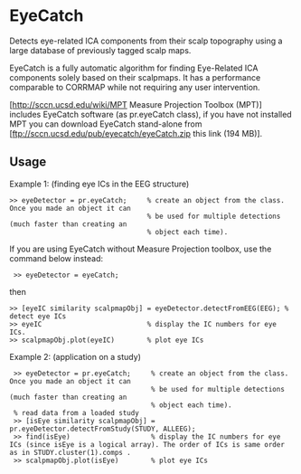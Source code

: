 # EyeCatch
Detects eye-related ICA components from their scalp topography using a large database of previously tagged scalp maps.

EyeCatch is a fully automatic algorithm for finding Eye-Related ICA components solely based on their scalpmaps. It has a performance comparable to CORRMAP while not requiring any user intervention.

[http://sccn.ucsd.edu/wiki/MPT Measure Projection Toolbox (MPT)] includes EyeCatch software (as  pr.eyeCatch class), if you have not installed MPT you can download EyeCatch stand-alone from [ftp://sccn.ucsd.edu/pub/eyecatch/eyeCatch.zip this link (194 MB)].

## Usage
Example 1:   (finding eye ICs in the EEG structure)
```
>> eyeDetector = pr.eyeCatch;     % create an object from the class. Once you made an object it can
                                  % be used for multiple detections (much faster than creating an
                                  % object each time).
```
If you are using EyeCatch without Measure Projection toolbox, use the command below instead:
```
 >> eyeDetector = eyeCatch;
```
then
```
>> [eyeIC similarity scalpmapObj] = eyeDetector.detectFromEEG(EEG); % detect eye ICs
>> eyeIC                          % display the IC numbers for eye ICs.
>> scalpmapObj.plot(eyeIC)        % plot eye ICs
```
Example 2: (application on a study)
```    
 >> eyeDetector = pr.eyeCatch;     % create an object from the class. Once you made an object it can
                                   % be used for multiple detections (much faster than creating an
                                   % object each time).
 % read data from a loaded study
 >> [isEye similarity scalpmapObj] = pr.eyeDetector.detectFromStudy(STUDY, ALLEEG); 
 >> find(isEye)                    % display the IC numbers for eye ICs (since isEye is a logical array). The order of ICs is same order as in STUDY.cluster(1).comps .
 >> scalpmapObj.plot(isEye)        % plot eye ICs
```
